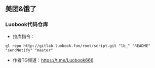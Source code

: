 ## 美团&饿了

### Luobook代码仓库

- 拉库指令：
```
ql repo http://gitlab.luobook.fun/root/script.git "lb_" "README" "sendNotify" "master"
```

- 作者TG频道：https://t.me/Luobook666